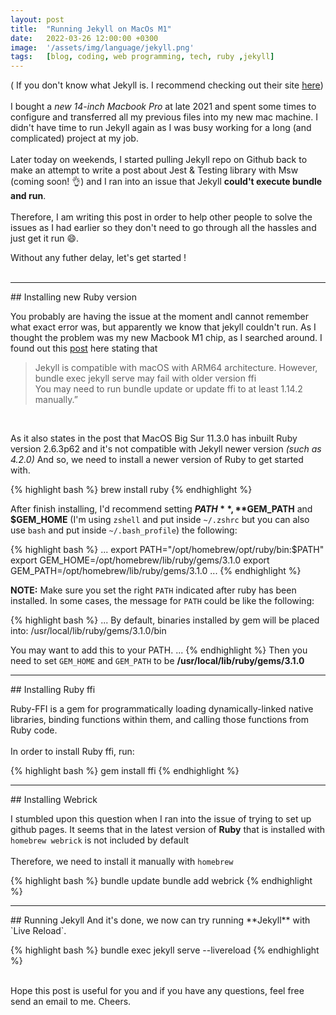 ```yaml
---
layout: post
title:  "Running Jekyll on MacOs M1"
date:   2022-03-26 12:00:00 +0300
image:  '/assets/img/language/jekyll.png'
tags:   [blog, coding, web programming, tech, ruby ,jekyll]
---
```


( If you don't know what Jekyll is. I recommend checking out their site [here](https://jekyllrb.com/))<br /><br/>
I bought a *new 14-inch Macbook Pro* at late 2021 and spent some times to configure and transferred all my previous files into my new mac machine. I didn't have time to run Jekyll again as I was busy working for a long (and complicated) project at my job.<br/> <br/> 
Later today on weekends, I started pulling Jekyll repo on Github back to make an attempt to write a post about Jest & Testing library with Msw (coming soon! 👌) and I ran into an issue that Jekyll **could't execute bundle and run**.<br/><br/> 
Therefore, I am writing this post in order to help other people to solve the issues as I had earlier so they don't need to go through all the hassles and just get it run 😄.

Without any futher delay, let's get started ! <br/> <br />

<hr />
## Installing new Ruby version

You probably are having the issue at the moment andI cannot remember what exact error was, but apparently we know that jekyll couldn't run.
As I thought the problem was my new Macbook M1 chip, as I searched around. I found out this [post](https://www.shouvikbasak.net/website/jekyll-on-macos-apple-m1-solved/)
here stating that 
> Jekyll is compatible with macOS with ARM64 architecture. However, bundle exec jekyll serve may fail with older version ffi <br/>
> You may need to run bundle update or update ffi to at least 1.14.2 manually.”
<br/>

As it also states in the post that MacOS Big Sur 11.3.0 has inbuilt Ruby version 2.6.3p62 and it's not compatible with Jekyll newer version *(such as 4.2.0)*
And so, we need to install a newer version of Ruby to get started with.

{% highlight bash %}
brew install ruby
{% endhighlight %}


After finish installing, I'd recommend setting **$PATH**, **$GEM_PATH** and **$GEM_HOME** (I'm using `zshell` and put inside `~/.zshrc` but you can also use `bash` and put inside `~/.bash_profile`) the following: 

{% highlight bash %}
...
export PATH="/opt/homebrew/opt/ruby/bin:$PATH"
export GEM_HOME=/opt/homebrew/lib/ruby/gems/3.1.0
export GEM_PATH=/opt/homebrew/lib/ruby/gems/3.1.0
...
{% endhighlight %}

**NOTE:** Make sure you set the right `PATH` indicated after ruby has been installed. In some cases, the message for `PATH` could be like the following:

{% highlight bash %}
...
By default, binaries installed by gem will be placed into:
  /usr/local/lib/ruby/gems/3.1.0/bin

You may want to add this to your PATH.
...
{% endhighlight %}
Then you need to set `GEM_HOME` and `GEM_PATH` to be **/usr/local/lib/ruby/gems/3.1.0**

<hr />
## Installing Ruby ffi

Ruby-FFI is a gem for programmatically loading dynamically-linked native libraries, binding functions within them, and calling those functions from Ruby code.
<br /> <br />
In order to install Ruby ffi, run:

{% highlight bash %}
gem install ffi
{% endhighlight %}

<hr />
## Installing Webrick

I stumbled upon this question when I ran into the issue of trying to set up github pages. It seems that in the latest version of **Ruby** that is installed with `homebrew webrick` is not included by default
<br/> <br/>
Therefore, we need to install it manually with `homebrew`

{% highlight bash %}
bundle update
bundle add webrick
{% endhighlight %}

<hr />
## Running Jekyll
And it's done, we now can try running **Jekyll** with `Live Reload`.

{% highlight bash %}
bundle exec jekyll serve --livereload
{% endhighlight %}

<br />
Hope this post is useful for you and if you have any questions, feel free send an email to me. Cheers.

<!---
SOURCE COMMENT
1. Update Ruby
   1. `brew install ruby`
   2. export PATH="/opt/homebrew/opt/ruby/bin:$PATH"
      export GEM_HOME=/opt/homebrew/lib/ruby/gems/3.1.0
      export GEM_PATH=/opt/homebrew/lib/ruby/gems/3.1.0
2. Install ruby ffi
   1. Ruby-FFI is a gem for programmatically loading dynamically-linked native libraries, binding functions within them, and calling those functions from Ruby code. Moreover, a Ruby-FFI extension works without changes on CRuby (MRI), JRuby, Rubinius and TruffleRuby
   2. `gem install ffi`
3. Update bundle `bundle update`
4. I stumbled upon this question when I ran into the issue of trying to set up github pages. It seems that in the latest version of ruby that is installed with homebrew webrick is not included by default
   1. Install webrick `bundle add webrick`
5. Run serve `bundle exec jekyll serve`
-->